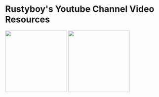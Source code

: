# Rustyboy's Youtube Channel Video Resources

<a href="mafia_de\README.md"><img src="https://github.com/Rustyb0y/youtube/blob/master/mafia_de/cover.jpg" style="height:200px;"></a>
<a href="it-takes-two\README.md"><img src="https://github.com/Rustyb0y/youtube/blob/master/it-takes-two/cover.jpg" style="height:200px;"></a>

<!-- MARKDOWN-AUTO-DOCS:START (CODE:src=https://github.com/Rustyb0y/resource/blob/master/system.md) -->
<!-- MARKDOWN-AUTO-DOCS:END -->